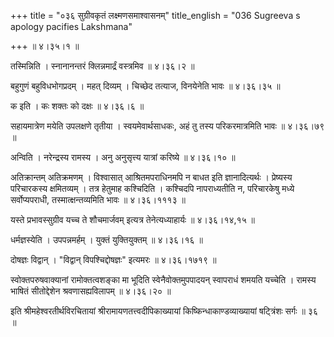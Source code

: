 +++
title = "०३६ सुग्रीवकृतं लक्ष्मणसमाश्वासनम्"
title_english = "036 Sugreeva s apology pacifies Lakshmana"

+++
 ॥  ४।३५।१  ॥   

  

तस्मिन्निति । स्नानानन्तरं क्लिन्नमार्द्रं वस्त्रमिव  ॥  ४।३६।२  ॥   

  

बहुगुणं बहुविधभोगप्रदम् । महत् दिव्यम् । चिच्छेद तत्याज, विनयेनेति भावः  ॥  ४।३६।३५  ॥   

  

क इति । कः शक्तः को दक्षः  ॥  ४।३६।६  ॥   

  

सहायमात्रेण मयेति उपलक्षणे तृतीया । स्वयमेवार्थसाधकः, अहं तु तस्य परिकरमात्रमिति भावः  ॥  ४।३६।७९  ॥   

  

अन्विति । नरेन्द्रस्य रामस्य । अनु अनुसृत्त्य यात्रां करिष्ये  ॥  ४।३६।१०  ॥   

  

अतिक्रान्तम् अतिक्रमणम् । विश्वासात् आश्रितमपराधिनमपि न बाधत इति ज्ञानादित्यर्थः । प्रेष्यस्य परिचारकस्य क्षमितव्यम् । तत्र हेतुमाह कश्चिदिति । कश्चिदपि नापराध्यतीति न, परिचारकेषु मध्ये सर्वोप्यपराधी, तस्मात्क्षन्तव्यमिति भावः  ॥  ४।३६।१११३  ॥   

  

यस्ते प्रभावस्सुग्रीव यच्च ते शौचमार्जवम् इत्यत्र तेनेत्यध्याहार्यः  ॥  ४।३६।१४,१५  ॥   

  

धर्मज्ञस्येति । उपपन्नमर्हम् । युक्तं युक्तियुक्तम्  ॥  ४।३६।१६  ॥   

  

दोषज्ञः विद्वान् । "विद्वान् विपश्चिद्दोषज्ञः" इत्यमरः  ॥  ४।३६।१७१९  ॥   

  

स्वोक्तपरुषवाक्यानां रामोक्तत्वशङ्का मा भूदिति स्वेनैवोक्तमुपपादयन् स्वापराधं शमयति यच्चेति । रामस्य भाषितं सीतोद्देशेन श्रवणासह्यविलापम्  ॥  ४।३६।२०  ॥   

  

इति श्रीमहेश्वरतीर्थविरचितायां श्रीरामायणतत्त्वदीपिकाख्यायां किष्किन्धाकाण्डव्याख्यायां षट्त्रिंशः सर्गः  ॥  ३६  ॥   

  

